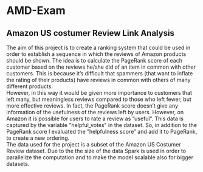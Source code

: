 # AMD-Exam

## Amazon US costumer Review Link Analysis

The aim of this project is to create a ranking system that could be used
in order to establish a sequence in which the reviews of Amazon products should be shown. 
The idea is to calculate the PageRank score of each customer based on the reviews he/she did of an item in common with
other customers. This is because it’s difficult that spammers (that want to inflate the rating of
their products) have reviews in common with others of many different products. \
However, in this way it
would be given more importance to customers that left many, but meaningless reviews compared
to those who left fewer, but more effective reviews. In fact, the PageRank score doesn’t give any information of the usefulness of the reviews left by users. However, on Amazon it is possible for users
to rate a review as ”useful”. This data is captured by the variable "helpful_votes" in the dataset. 
So, in addition to the PageRank score I evaluated the ”helpfulness score” and add it to PageRank, to create a new ordering. \
The data used for the project is a subset of the Amazon US Costumer Review dataset. Due to the the size of the data Spark is used in order to parallelize the computation and to make the model scalable also for bigger datasets. 

